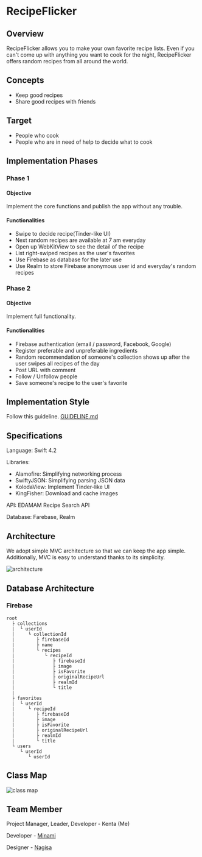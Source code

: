 # RecipeFlicker

## Overview
RecipeFlicker allows you to make your own favorite recipe lists. Even if you can't come up with anything you want to cook for the night, RecipeFlicker offers random recipes from all around the world.

## Concepts
- Keep good recipes
- Share good recipes with friends

## Target
- People who cook
- People who are in need of help to decide what to cook

## Implementation Phases
### Phase 1
#### Objective
Implement the core functions and publish the app without any trouble.
#### Functionalities
- Swipe to decide recipe(Tinder-like UI)
- Next random recipes are available at 7 am everyday
- Open up WebKitView to see the detail of the recipe
- List right-swiped recipes as the user's favorites
- Use Firebase as database for the later use
- Use Realm to store Firebase anonymous user id and everyday's random recipes

### Phase 2
#### Objective
Implement full functionality.
#### Functionalities
- Firebase authentication (email / password, Facebook, Google)
- Register preferable and unpreferable ingredients
- Random recommendation of someone's collection shows up after the user swipes all recipes of the day
- Post URL with comment
- Follow / Unfollow people
- Save someone's recipe to the user's favorite

## Implementation Style
Follow this guideline. [GUIDELINE.md](GUIDELINE.md)

## Specifications
Language: Swift 4.2

Libraries: 

- Alamofire: Simplifying networking process
- SwiftyJSON: Simplifying parsing JSON data
- KolodaView: Implement Tinder-like UI
- KingFisher: Download and cache images

API: EDAMAM Recipe Search API

Database: Farebase, Realm

## Architecture
We adopt simple MVC architecture so that we can keep the app simple. Additionally, MVC is easy to understand thanks to its simplicity.

![architecture](https://user-images.githubusercontent.com/18434054/47101258-5e574780-d1ee-11e8-9ea9-5f6499c23f36.png)

## Database Architecture
### Firebase
```
root
  ├ collections
  |  └ userId
  |     └ collectionId
  |        ├ firebaseId
  |        ├ name
  |        └ recipes
  |           └ recipeId
  |              ├ firebaseId
  |              ├ image
  |              ├ isFavorite
  |              ├ originalRecipeUrl
  |              ├ realmId
  |              └ title
  | 
  ├ favorites
  |  └ userId
  |     └ recipeId
  |        ├ firebaseId
  |        ├ image
  |        ├ isFavorite
  |        ├ originalRecipeUrl
  |        ├ realmId
  |        └ title
  └ users
     └ userId
        └ userId
```

## Class Map

![class map](https://user-images.githubusercontent.com/18434054/48048240-bcbd7900-e14f-11e8-9dcc-a37ef2890c52.png)

## Team Member
Project Manager, Leader, Developer - Kenta (Me)

Developer - [Minami](https://github.com/Minamiciccc)

Designer - [Nagisa](https://github.com/beach1208)